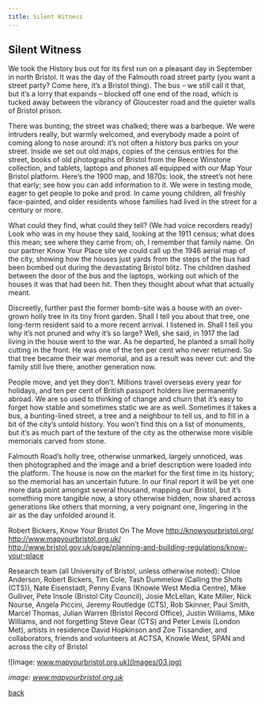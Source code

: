 ```yaml
---
title: Silent Witness
---
```


## Silent Witness ##

We took the History bus out for its first run on a pleasant day in September in north Bristol. It was the day of the Falmouth road street party (you want a street party? Come here, it’s a Bristol thing). The bus – we still call it that, but it’s a lorry that expands – blocked off one end of the road, which is tucked away between the vibrancy of Gloucester road and the quieter walls of Bristol prison.

There was bunting; the street was chalked; there was a barbeque. We were intruders really, but warmly welcomed, and everybody made a point of coming along to nose around: it’s not often a history bus parks on your street. Inside we set out old maps, copies of the census entries for the street, books of old photographs of Bristol from the Reece Winstone collection, and tablets, laptops and phones all equipped with our Map Your Bristol platform. Here’s the 1900 map, and 1870s: look, the street’s not here that early; see how you can add information to it. We were in testing mode, eager to get people to poke and prod. In came young children, all freshly face-painted, and older residents whose families had lived in the street for a century or more.

What could they find, what could they tell? (We had voice recorders ready) Look who was in my house they said, looking at the 1911 census; what does this mean; see where they came from; oh, I remember that family name. On our partner Know Your Place site we could call up the 1946 aerial map of the city, showing how the houses just yards from the steps of the bus had been bombed out during the devastating Bristol blitz. The children dashed between the door of the bus and the laptops, working out which of the houses it was that had been hit. Then they thought about what that actually meant.

Discreetly, further past the former bomb-site was a house with an over-grown holly tree in its tiny front garden. Shall I tell you about that tree, one long-term resident said to a more recent arrival. I listened in. Shall I tell you why it’s not pruned and why it’s so large? Well, she said, in 1917 the lad living in the house went to the war. As he departed, he planted a small holly cutting in the front. He was one of the ten per cent who never returned. So that tree became their war memorial, and as a result was never cut: and the family still live there, another generation now.

People move, and yet they don’t. Millions travel overseas every year for holidays, and ten per cent of British passport holders live permanently abroad. We are so used to thinking of change and churn that it’s easy to forget how stable and sometimes static we are as well. Sometimes it takes a bus, a bunting-lined street, a tree and a neighbour to tell us, and to fill in a bit of the city’s untold history. You won’t find this on a list of monuments, but it’s as much part of the texture of the city as the otherwise more visible memorials carved from stone.

Falmouth Road’s holly tree, otherwise unmarked, largely unnoticed, was then photographed and the image and a brief description were loaded into the platform. The house is now on the market for the first time in its history; so the memorial has an uncertain future. In our final report it will be yet one more data point amongst several thousand, mapping our Bristol, but it’s something more tangible now, a story otherwise hidden, now shared across generations like others that morning, a very poignant one, lingering in the air as the day unfolded around it.

Robert Bickers, Know Your Bristol On The Move
http://knowyourbristol.org/
http://www.mapyourbristol.org.uk/
http://www.bristol.gov.uk/page/planning-and-building-regulations/know-your-place

Research team (all University of Bristol, unless otherwise noted): Chloe Anderson, Robert Bickers, Tim Cole, Tash Dummelow (Calling the Shots (CTS)), Nate Eisenstadt, Penny Evans (Knowle West Media Centre), Mike Gulliver, Pete Insole (Bristol City Council), Josie McLellan, Kate Miller, Nick Nourse, Angela Piccini, Jeremy Routledge (CTS), Rob Skinner, Paul Smith, Marcel Thomas, Julian Warren (Bristol Record Office), Justin Williams, Mike Williams, and not forgetting Steve Gear (CTS) and Peter Lewis (London Met), artists in residence David Hopkinson and Zoe Tissandier, and collaborators, friends and volunteers at ACTSA, Knowle West, SPAN and across the city of Bristol

![Image: www.mapyourbristol.org.uk](Images/03.jpg)

_image: www.mapyourbristol.org.uk_

[back](../)
